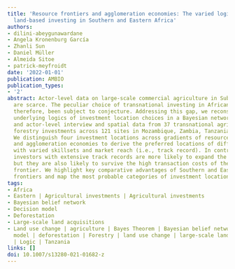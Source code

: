 ```yaml
---
title: 'Resource frontiers and agglomeration economies: The varied logics of transnational
  land-based investing in Southern and Eastern Africa'
authors:
- dilini-abeygunawardane
- Angela Kronenburg García
- Zhanli Sun
- Daniel Müller
- Almeida Sitoe
- patrick-meyfroidt
date: '2022-01-01'
publication: AMBIO
publication_types:
- '2'
abstract: Actor-level data on large-scale commercial agriculture in Sub-Saharan Africa
  are scarce. The peculiar choice of transnational investing in African land has,
  therefore, been subject to conjecture. Addressing this gap, we reconstructed the
  underlying logics of investment location choices in a Bayesian network, using firm-
  and actor-level interview and spatial data from 37 transnational agriculture and
  forestry investments across 121 sites in Mozambique, Zambia, Tanzania, and Ethiopia.
  We distinguish four investment locations across gradients of resource frontiers
  and agglomeration economies to derive the preferred locations of different investors
  with varied skillsets and market reach (i.e., track record). In contrast to newcomers,
  investors with extensive track records are more likely to expand the land use frontier,
  but they are also likely to survive the high transaction costs of the pre-commercial
  frontier. We highlight key comparative advantages of Southern and Eastern African
  frontiers and map the most probable categories of investment locations.
tags:
- Africa
- Eastern | Agricultural investments | Agricultural investments
- Bayesian belief network
- Decision model
- Deforestation
- Large-scale land acquisitions
- Land use change | agriculture | Bayes Theorem | Bayesian belief network | Decision
  model | deforestation | Forestry | land use change | large-scale land acquisitions
  | Logic | Tanzania
links: []
doi: 10.1007/s13280-021-01682-z
---
```


